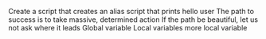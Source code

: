 Create a script that creates an alias
script that prints hello user
The path to success is to take massive, determined action
If the path be beautiful, let us not ask where it leads
Global variable
Local variables
more local variable